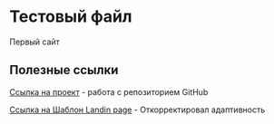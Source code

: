 

# Тестовый файл
Первый сайт

## Полезные ссылки

[Ссылка на проект](https://percuciat.github.io/github/ "Тестовый сайт с использованием бутстрапа") - работа с репозиторием GitHub

[Ссылка на Шаблон Landin page](https://percuciat.github.io/Product/ "Заготовка-шаблон") - Откорректировал адаптивность

